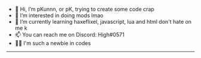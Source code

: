 - 👋 Hi, I’m pKunnn, or pK, trying to create some code crap
- 👀 I’m interested in doing mods lmao
- 🌱 I’m currently learning haxeflixel, javascript, lua and html don't hate on me k
- 📫 You can reach me on Discord: High#0571
- 🐱‍👤 I'm such a newbie in codes
--------------------------------------------------------------------------------------
